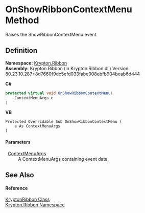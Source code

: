 # OnShowRibbonContextMenu Method


Raises the ShowRibbonContextMenu event.



## Definition
**Namespace:** <a href="1e9bc734-cff9-e9b8-f013-94cdac669794.md">Krypton.Ribbon</a>  
**Assembly:** Krypton.Ribbon (in Krypton.Ribbon.dll) Version: 80.23.10.287+8d7660f9dc5efd033fabe008ebfb904beab6d444

**C#**
``` C#
protected virtual void OnShowRibbonContextMenu(
	ContextMenuArgs e
)
```
**VB**
``` VB
Protected Overridable Sub OnShowRibbonContextMenu ( 
	e As ContextMenuArgs
)
```



#### Parameters
<dl><dt>  <a href="52b19374-1f8b-781f-0f56-500e31c51106.md">ContextMenuArgs</a></dt><dd>A ContextMenuArgs containing event data.</dd></dl>

## See Also


#### Reference
<a href="208400ac-72b3-453b-6730-d74762316d42.md">KryptonRibbon Class</a>  
<a href="1e9bc734-cff9-e9b8-f013-94cdac669794.md">Krypton.Ribbon Namespace</a>  
